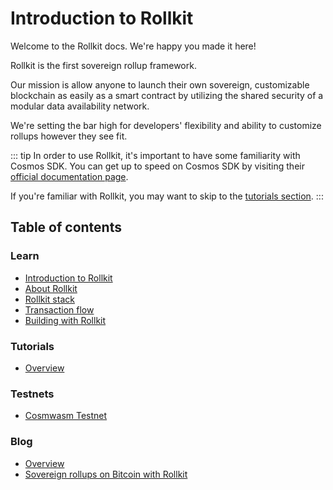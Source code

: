 # Introduction to Rollkit

Welcome to the Rollkit docs. We're happy you made it here!

Rollkit is the first sovereign rollup framework.

Our mission is allow anyone to launch their own sovereign, customizable blockchain as easily as a smart contract by utilizing the shared security of a modular data availability network.

We're setting the bar high for developers' flexibility and ability to customize rollups however they see fit.

::: tip
In order to use Rollkit, it's important to have some
familiarity with Cosmos SDK. You can get up to speed
on Cosmos SDK by visiting their [official documentation page](https://docs.cosmos.network/main).

If you're familiar with Rollkit, you may want to skip to the [tutorials section](/tutorials/gm-world).
:::

## Table of contents

### Learn

- [Introduction to Rollkit](/learn/intro)
- [About Rollkit](/learn/about)
- [Rollkit stack](/learn/stack)
- [Transaction flow](/learn/transaction-flow)
- [Building with Rollkit](/learn/building-and-deploying-a-rollup)

### Tutorials

- [Overview](/tutorials/overview)

### Testnets

- [Cosmwasm Testnet](/testnets/cosmwasm-testnet)

### Blog

- [Overview](/blog/overview)
- [Sovereign rollups on Bitcoin with Rollkit](/blog/sovereign-rollups-on-bitcoin)
